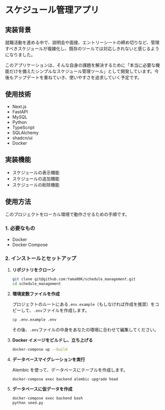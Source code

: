 # スケジュール管理アプリ

## 実装背景

就職活動を進める中で、説明会や面接、エントリーシートの締め切りなど、管理すべきスケジュールが複雑化し、既存のツールでは対応しきれないと感じるようになりました。

このアプリケーションは、そんな自身の課題を解決するために「本当に必要な機能だけを備えたシンプルなスケジュール管理ツール」として開発しています。今後もアップデートを重ねていき、使いやすさを追求していく予定です。

## 使用技術

- Next.js
- FastAPI
- MySQL
- Python
- TypeScript
- SQLAlchemy
- shadcn/ui
- Docker

## 実装機能

- スケジュールの表示機能
- スケジュールの追加機能
- スケジュールの削除機能

## 使用方法

このプロジェクトをローカル環境で動作させるための手順です。

### 1. 必要なもの

- Docker
- Docker Compose

### 2. インストールとセットアップ

1.  **リポジトリをクローン**

    ```bash
    git clone git@github.com:Yama00K/schedule_management.git
    cd schedule_management
    ```

2.  **環境変数ファイルを作成**

    プロジェクトのルートにある`.env.example`（もしなければ作成を推奨）をコピーして、`.env`ファイルを作成します。

    ```bash
    cp .env.example .env
    ```

    その後、`.env`ファイルの中身をあなたの環境に合わせて編集してください。

3.  **Docker イメージをビルドし、立ち上げる**

    ```bash
    docker-compose up --build
    ```

4.  **データベースマイグレーションを実行**

    Alembic を使って、データベースにテーブルを作成します。

    ```bash
    docker-compose exec backend alembic upgrade head
    ```

5.  **データベースに仮データを作成**

    ```bash
    docker-compose exec backend bash
    python seed.py
    ```
